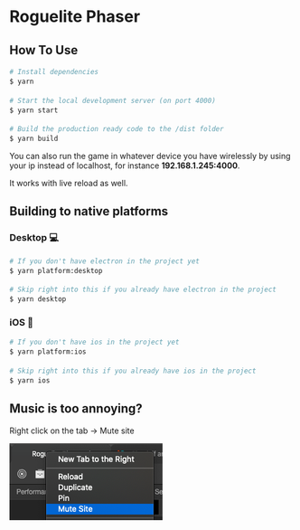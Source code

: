 # Roguelite Phaser

## How To Use
```bash
# Install dependencies
$ yarn

# Start the local development server (on port 4000)
$ yarn start

# Build the production ready code to the /dist folder
$ yarn build
```

You can also run the game in whatever device you have wirelessly by using your ip instead of localhost, for instance **192.168.1.245:4000**. 

It works with live reload as well.


## Building to native platforms

### Desktop 💻
```bash
# If you don't have electron in the project yet
$ yarn platform:desktop

# Skip right into this if you already have electron in the project
$ yarn desktop
```

### iOS 📱
```bash
# If you don't have ios in the project yet
$ yarn platform:ios

# Skip right into this if you already have ios in the project
$ yarn ios
```

## Music is too annoying?
Right click on the tab -> Mute site

<img src="README/mute-audio.png">